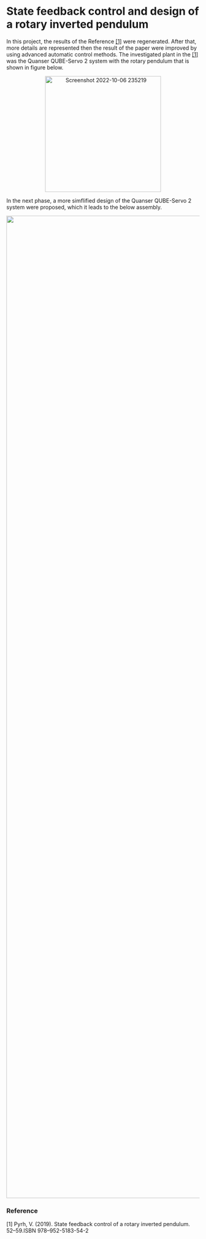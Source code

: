 # State feedback control and design of a rotary inverted pendulum
In this project, the results of the Reference [[1]](#1) were regenerated. After that, more details are  represented then the result of the paper were improved by using advanced automatic control methods. The investigated plant in the [[1]](#1) was the Quanser QUBE-Servo 2 system with the rotary pendulum that is shown in figure below.
<p align="center">
<img width="302" alt="Screenshot 2022-10-06 235219" src="https://user-images.githubusercontent.com/115154998/194650461-ac0134e8-8b15-447b-8dd7-d65c5b47faf8.png">
</p>
In the next phase, a more simflified design of the Quanser QUBE-Servo 2 system were proposed, which it leads to the below assembly.
<p align="center">
<img width="2560" alt="Screenshot 2022-10-06 235219" src="https://user-images.githubusercontent.com/115154998/194651274-59ef0907-3d7f-40e2-9dee-198131ca3c60.JPG">
</p>


### Reference

<a id="1">[1]</a> 
Pyrh, V. (2019). State feedback control of a rotary inverted pendulum. 52–59.ISBN 978–952-5183-54-2

